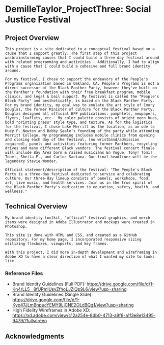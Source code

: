 # DemilleTaylor_ProjectThree: Social Justice Festival

 ## Project Overview
    This project is a site dedicated to a conceptual festival based on a cause that I support greatly. The first step of this project wasbrainstorming causes that I could build a three day festival around with related programming and activities.. Additionally, I had to align with a cause that I could build a cohesive and full brand identity around.

    For my festival, I chose to support the endeavors of the People's Programs organization based in Oakland, CA. People's Programs is not a direct successor of the Black Panther Party, however they've built on the Panther's foundation with their free breakfast program, mobile clinics, and legal & bail support. My festival is called the "People's Block Party" and aesthetically, is based on the Black Panther Party. For my brand identity, my goal was to emulate the art style of Emory Douglas, the former Minister of Culture for the Black Panther Party. Douglas designed all official BPP publications: pamphlets, newpapers, flyers, leaflets, etc.  My color palette consists of bright neon hues, bold "printing press" style type, and texture. As for the logistics for the festival, I chose Lake Merritt as the location, as an ode to Huey P. Newton and Bobby Seale's founding of the party while attending Merritt College. My programming includes mobile clinics from opening and closing each day of the festival, (no wristband/admission required), panels and activities featuring former Panthers, recycling drives and many different Black vendors. The festival concert finale will include Bay Area born & raised musicians En Vogue, Tony! Toni! Tone!, Sheila E., and Carlos Santana. Our final headliner will be the legendary Stevie Wonder.

    Official statement/description of the festival: "The People's Block Party is a three-day festival dedicated to service and celebrating culture. Our three-day lineup consists of panels, workshops, food, art, live music, and health services. Join us in the true spirit of the Black Panther Party's dedication to education, safety, health, and wellness."

 ## Technical Overview 

    My brand identity toolkit, "official" festival graphics, and merch items were designed in Adobe Illustrator and mockups were created in Photoshop. 
    
    This site is done with HTML and CSS, and created as a GitHub repository. For my home page, I incorporated responsive sizing utilizing flexboxes, viewports, and key frames.
    
    With this project, I did more in-depth development and wireframing in Adobe XD to have a clear direction of what I wanted my site to looks like.
  ### Reference Files 
   * Brand Identity Guidelines (Full PDF): https://drive.google.com/file/d/1-Kn4rLL5__8fUPmlUsyZfhoLJZiQp9L6/view?usp=sharing
   * Brand Identity Guidelines (Single Slide): https://drive.google.com/file/d/1-Kyp47JLmBnpucYEMY9LjCNE2OLdBQg1/view?usp=sharing
   * High Fidelity Wireframes in Adobe XD: https://xd.adobe.com/view/c12a254e-8db0-4713-a9f8-a1f3e8e13495-9479/?fullscreen

 ## Acknowledgments

    
